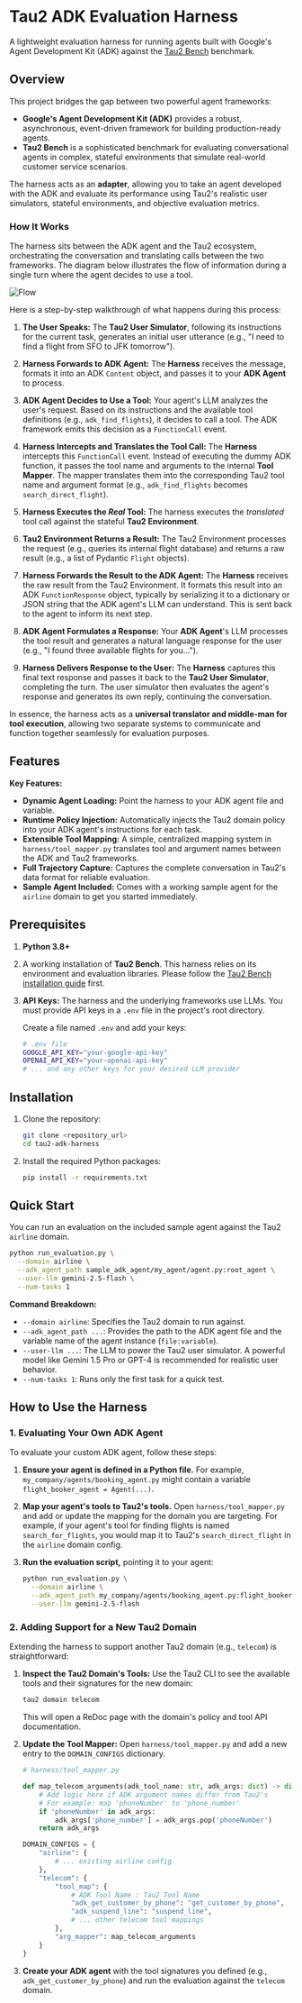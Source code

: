 # Tau2 ADK Evaluation Harness

A lightweight evaluation harness for running agents built with Google's Agent Development Kit (ADK) against the [Tau2 Bench](https://github.com/sierra-research/tau2-bench) benchmark.

## Overview

This project bridges the gap between two powerful agent frameworks:

*   **Google's Agent Development Kit (ADK)** provides a robust, asynchronous, event-driven framework for building production-ready agents.
*   **Tau2 Bench** is a sophisticated benchmark for evaluating conversational agents in complex, stateful environments that simulate real-world customer service scenarios.

The harness acts as an **adapter**, allowing you to take an agent developed with the ADK and evaluate its performance using Tau2's realistic user simulators, stateful environments, and objective evaluation metrics.

### How It Works

The harness sits between the ADK agent and the Tau2 ecosystem, orchestrating the conversation and translating calls between the two frameworks. The diagram below illustrates the flow of information during a single turn where the agent decides to use a tool.

![Flow](assets/flow.png)

Here is a step-by-step walkthrough of what happens during this process:

1.  **The User Speaks:** The **Tau2 User Simulator**, following its instructions for the current task, generates an initial user utterance (e.g., "I need to find a flight from SFO to JFK tomorrow").

2.  **Harness Forwards to ADK Agent:** The **Harness** receives the message, formats it into an ADK `Content` object, and passes it to your **ADK Agent** to process.

3.  **ADK Agent Decides to Use a Tool:** Your agent's LLM analyzes the user's request. Based on its instructions and the available tool definitions (e.g., `adk_find_flights`), it decides to call a tool. The ADK framework emits this decision as a `FunctionCall` event.

4.  **Harness Intercepts and Translates the Tool Call:** The **Harness** intercepts this `FunctionCall` event. Instead of executing the dummy ADK function, it passes the tool name and arguments to the internal **Tool Mapper**. The mapper translates them into the corresponding Tau2 tool name and argument format (e.g., `adk_find_flights` becomes `search_direct_flight`).

5.  **Harness Executes the *Real* Tool:** The harness executes the *translated* tool call against the stateful **Tau2 Environment**.

6.  **Tau2 Environment Returns a Result:** The Tau2 Environment processes the request (e.g., queries its internal flight database) and returns a raw result (e.g., a list of Pydantic `Flight` objects).

7.  **Harness Forwards the Result to the ADK Agent:** The **Harness** receives the raw result from the Tau2 Environment. It formats this result into an ADK `FunctionResponse` object, typically by serializing it to a dictionary or JSON string that the ADK agent's LLM can understand. This is sent back to the agent to inform its next step.

8.  **ADK Agent Formulates a Response:** Your **ADK Agent**'s LLM processes the tool result and generates a natural language response for the user (e.g., "I found three available flights for you...").

9.  **Harness Delivers Response to the User:** The **Harness** captures this final text response and passes it back to the **Tau2 User Simulator**, completing the turn. The user simulator then evaluates the agent's response and generates its own reply, continuing the conversation.

In essence, the harness acts as a **universal translator and middle-man for tool execution**, allowing two separate systems to communicate and function together seamlessly for evaluation purposes.

## Features

**Key Features:**
*   **Dynamic Agent Loading:** Point the harness to your ADK agent file and variable.
*   **Runtime Policy Injection:** Automatically injects the Tau2 domain policy into your ADK agent's instructions for each task.
*   **Extensible Tool Mapping:** A simple, centralized mapping system in `harness/tool_mapper.py` translates tool and argument names between the ADK and Tau2 frameworks.
*   **Full Trajectory Capture:** Captures the complete conversation in Tau2's data format for reliable evaluation.
*   **Sample Agent Included:** Comes with a working sample agent for the `airline` domain to get you started immediately.

## Prerequisites

1.  **Python 3.8+**
2.  A working installation of **Tau2 Bench**. This harness relies on its environment and evaluation libraries. Please follow the [Tau2 Bench installation guide](https://github.com/sierra-research/tau2-bench#installation) first.
3.  **API Keys:** The harness and the underlying frameworks use LLMs. You must provide API keys in a `.env` file in the project's root directory.

    Create a file named `.env` and add your keys:
    ```bash
    # .env file
    GOOGLE_API_KEY="your-google-api-key"
    OPENAI_API_KEY="your-openai-api-key"
    # ... and any other keys for your desired LLM provider
    ```

## Installation

1.  Clone the repository:
    ```bash
    git clone <repository_url>
    cd tau2-adk-harness
    ```

2.  Install the required Python packages:
    ```bash
    pip install -r requirements.txt
    ```

## Quick Start

You can run an evaluation on the included sample agent against the Tau2 `airline` domain.

```bash
python run_evaluation.py \
  --domain airline \
  --adk_agent_path sample_adk_agent/my_agent/agent.py:root_agent \
  --user-llm gemini-2.5-flash \
  --num-tasks 1
```

**Command Breakdown:**
*   `--domain airline`: Specifies the Tau2 domain to run against.
*   `--adk_agent_path ...`: Provides the path to the ADK agent file and the variable name of the agent instance (`file:variable`).
*   `--user-llm ...`: The LLM to power the Tau2 user simulator. A powerful model like Gemini 1.5 Pro or GPT-4 is recommended for realistic user behavior.
*   `--num-tasks 1`: Runs only the first task for a quick test.

## How to Use the Harness

### 1. Evaluating Your Own ADK Agent

To evaluate your custom ADK agent, follow these steps:

1.  **Ensure your agent is defined in a Python file.** For example, `my_company/agents/booking_agent.py` might contain a variable `flight_booker_agent = Agent(...)`.

2.  **Map your agent's tools to Tau2's tools.** Open `harness/tool_mapper.py` and add or update the mapping for the domain you are targeting. For example, if your agent's tool for finding flights is named `search_for_flights`, you would map it to Tau2's `search_direct_flight` in the `airline` domain config.

3.  **Run the evaluation script,** pointing it to your agent:
    ```bash
    python run_evaluation.py \
      --domain airline \
      --adk_agent_path my_company/agents/booking_agent.py:flight_booker_agent \
      --user-llm gemini-2.5-flash
    ```

### 2. Adding Support for a New Tau2 Domain

Extending the harness to support another Tau2 domain (e.g., `telecom`) is straightforward:

1.  **Inspect the Tau2 Domain's Tools:** Use the Tau2 CLI to see the available tools and their signatures for the new domain:
    ```bash
    tau2 domain telecom
    ```
    This will open a ReDoc page with the domain's policy and tool API documentation.

2.  **Update the Tool Mapper:** Open `harness/tool_mapper.py` and add a new entry to the `DOMAIN_CONFIGS` dictionary.

    ```python
    # harness/tool_mapper.py

    def map_telecom_arguments(adk_tool_name: str, adk_args: dict) -> dict:
        # Add logic here if ADK argument names differ from Tau2's
        # For example: map 'phoneNumber' to 'phone_number'
        if 'phoneNumber' in adk_args:
            adk_args['phone_number'] = adk_args.pop('phoneNumber')
        return adk_args

    DOMAIN_CONFIGS = {
        "airline": {
            # ... existing airline config
        },
        "telecom": {
            "tool_map": {
                # ADK Tool Name : Tau2 Tool Name
                "adk_get_customer_by_phone": "get_customer_by_phone",
                "adk_suspend_line": "suspend_line",
                # ... other telecom tool mappings
            },
            "arg_mapper": map_telecom_arguments
        }
    }
    ```

3.  **Create your ADK agent** with the tool signatures you defined (e.g., `adk_get_customer_by_phone`) and run the evaluation against the `telecom` domain.
